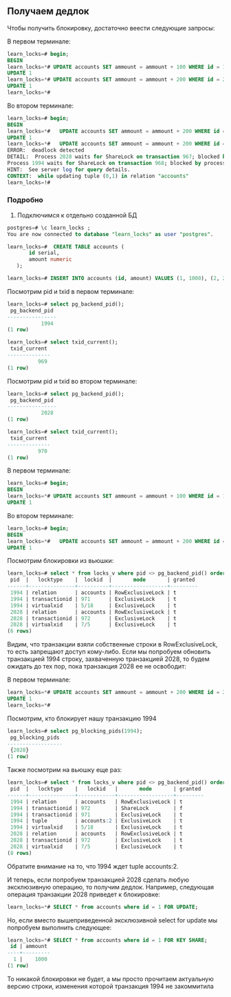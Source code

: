 ## Получаем дедлок

Чтобы получить блокировку, достаточно веести следующие запросы:


В первом терминале:

```sql
learn_locks=# begin;
BEGIN
learn_locks=*# UPDATE accounts SET ammount = ammount + 100 WHERE id = 1;
UPDATE 1
learn_locks=*# UPDATE accounts SET ammount = ammount + 200 WHERE id = 2;
UPDATE 1
learn_locks=*#
```

Во втором терминале:

```sql
learn_locks=# begin;
BEGIN
learn_locks=*#   UPDATE accounts SET ammount = ammount + 200 WHERE id = 2;
UPDATE 1
learn_locks=*#   UPDATE accounts SET ammount = ammount + 200 WHERE id = 1;
ERROR:  deadlock detected
DETAIL:  Process 2028 waits for ShareLock on transaction 967; blocked by process 1994.
Process 1994 waits for ShareLock on transaction 968; blocked by process 2028.
HINT:  See server log for query details.
CONTEXT:  while updating tuple (0,1) in relation "accounts"
learn_locks=!#
```


### Подробно

1. Подключимся к отдельно созданной БД

```sql
postgres=# \c learn_locks ;
You are now connected to database "learn_locks" as user "postgres".
```


```sql
learn_locks=#  CREATE TABLE accounts (
       id serial,
       amount numeric
   );
```

```sql
learn_locks=# INSERT INTO accounts (id, amount) VALUES (1, 1000), (2, 2000), (3, 3000);
```


Посмотрим pid и txid в первом терминале:

```sql
learn_locks=# select pg_backend_pid();
 pg_backend_pid
----------------
           1994
(1 row)

learn_locks=# select txid_current();
 txid_current
--------------
          969
(1 row)
```

Посмотрим pid и txid во втором терминале:

```sql
learn_locks=# select pg_backend_pid();
 pg_backend_pid
----------------
           2028
(1 row)

learn_locks=# select txid_current();
 txid_current
--------------
          970
(1 row)
```

В первом терминале:

```sql
learn_locks=# begin;
BEGIN
learn_locks=*# UPDATE accounts SET ammount = ammount + 100 WHERE id = 1;
UPDATE 1
```

Во втором терминале:

```sql
learn_locks=# begin;
BEGIN
learn_locks=*#   UPDATE accounts SET ammount = ammount + 200 WHERE id = 2;
UPDATE 1
```

Посмотрим блокировки из вьюшки:
```sql
learn_locks=# select * from locks_v where pid <> pg_backend_pid() order by pid, locktype;
 pid  |   locktype    |  lockid  |       mode       | granted
------+---------------+----------+------------------+---------
 1994 | relation      | accounts | RowExclusiveLock | t
 1994 | transactionid | 971      | ExclusiveLock    | t
 1994 | virtualxid    | 5/18     | ExclusiveLock    | t
 2028 | relation      | accounts | RowExclusiveLock | t
 2028 | transactionid | 972      | ExclusiveLock    | t
 2028 | virtualxid    | 7/5      | ExclusiveLock    | t
(6 rows)
```

Видим, что транзакции взяли собственные строки в RowExclusiveLock, то есть запрещают доступ кому-либо.
Если мы попробуем обновить транзакцией 1994 строку, захваченную транзакцией 2028, то будем ожидать до тех пор, пока транзакция 2028 ее не освободит:


В первом терминале:

```sql
learn_locks=*# UPDATE accounts SET ammount = ammount + 200 WHERE id = 2;
UPDATE 1
learn_locks=*#
```

Посмотрим, кто блокирует нашу транзакцию 1994
```sql
learn_locks=# select pg_blocking_pids(1994);
 pg_blocking_pids
------------------
 {2028}
(1 row)
```

Также посмотрим на вьюшку еще раз:

```sql
learn_locks=# select * from locks_v where pid <> pg_backend_pid() order by pid, locktype;
 pid  |   locktype    |   lockid   |       mode       | granted
------+---------------+------------+------------------+---------
 1994 | relation      | accounts   | RowExclusiveLock | t
 1994 | transactionid | 972        | ShareLock        | f
 1994 | transactionid | 971        | ExclusiveLock    | t
 1994 | tuple         | accounts:2 | ExclusiveLock    | t    
 1994 | virtualxid    | 5/18       | ExclusiveLock    | t
 2028 | relation      | accounts   | RowExclusiveLock | t
 2028 | transactionid | 972        | ExclusiveLock    | t
 2028 | virtualxid    | 7/5        | ExclusiveLock    | t
(8 rows)
```

Обратите внимание на то, что 1994 ждет tuple accounts:2. 

И теперь, если попробуем транзакцией 2028 сделать любую эксклюзивную операцию, то получим дедлок. Например, следующая операция транзакции 2028 приведет к 
блокировке:
```sql
learn_locks=*# SELECT * from accounts where id = 1 FOR UPDATE;
```

Но, если вместо вышеприведенной эксклюзивной select for update мы попробуем выполнить следующее:
```sql
learn_locks=*# SELECT * from accounts where id = 1 FOR KEY SHARE;
 id | ammount
----+---------
  1 |    1000
(1 row)
```

То никакой блокировки не будет, а мы просто прочитаем актуальную версию строки, изменения которой транзакция 1994 не закоммитила
